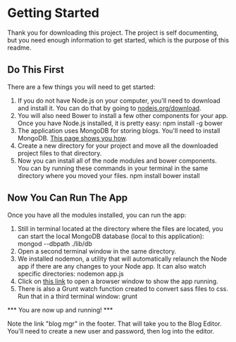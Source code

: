 Getting Started
===============

Thank you for downloading this project. The project is self documenting,
but you need enough information to get started, which is the purpose of
this readme.

Do This First
-------------

There are a few things you will need to get started:

1.  If you do not have Node.js on your computer, you'll need to download
    and install it. You can do that by going to [nodejs.org/download](http://nodejs.org/download).
2.  You will also need Bower to install a few other components for your
    app. Once you have Node.js installed, it is pretty easy:
        npm install -g bower
3.  The application uses MongoDB for storing blogs. You'll need to
    install MongoDB. [This page shows you how](http://docs.mongodb.org/manual/installation/).
4.  Create a new directory for your project and move all the downloaded
    project files to that directory.
5.  Now you can install all of the node modules and bower components.
    You can by running these commands in your terminal in the same
    directory where you moved your files.
        npm install
        bower install

Now You Can Run The App
-----------------------

Once you have all the modules installed, you can run the app:

1.  Still in terminal located at the directory where the files are
    located, you can start the local MongoDB database (local to this
    application):
        mongod --dbpath ./lib/db
2.  Open a second terminal window in the same directory.
3.  We installed nodemon, a utility that will automatically relaunch the
    Node app if there are any changes to your Node app. It can also
    watch specific directories:
        nodemon app.js
4.  Click on [this link](http://localhost:3000) to open a browser window
    to show the app running.
5.  There is also a Grunt watch function created to convert sass files to css.
    Run that in a third terminal window:
        grunt 

*** You are now up and running! ***

Note the link "blog mgr" in the footer. That will take you to the Blog
Editor. You'll need to create a new user and password, then log into the
editor.
